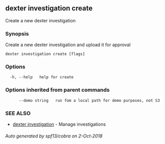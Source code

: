## dexter investigation create

Create a new dexter investigation

### Synopsis


Create a new dexter investigation and upload it for approval

```
dexter investigation create [flags]
```

### Options

```
  -h, --help   help for create
```

### Options inherited from parent commands

```
      --demo string   run fom a local path for demo purposes, not S3
```

### SEE ALSO
* [dexter investigation](dexter_investigation.md)	 - Manage investigations

###### Auto generated by spf13/cobra on 2-Oct-2018
